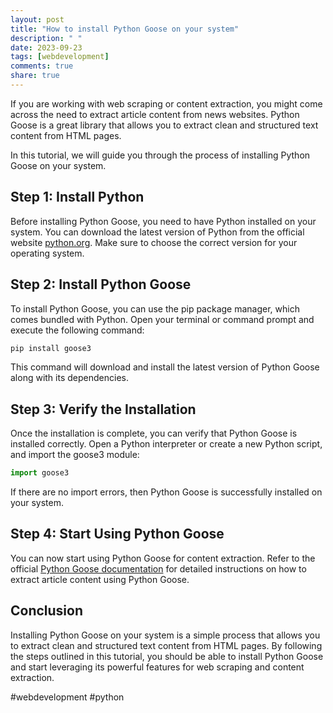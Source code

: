 ```yaml
---
layout: post
title: "How to install Python Goose on your system"
description: " "
date: 2023-09-23
tags: [webdevelopment]
comments: true
share: true
---
```


If you are working with web scraping or content extraction, you might come across the need to extract article content from news websites. Python Goose is a great library that allows you to extract clean and structured text content from HTML pages.

In this tutorial, we will guide you through the process of installing Python Goose on your system.

## Step 1: Install Python

Before installing Python Goose, you need to have Python installed on your system. You can download the latest version of Python from the official website [python.org](https://www.python.org/downloads/). Make sure to choose the correct version for your operating system.

## Step 2: Install Python Goose

To install Python Goose, you can use the pip package manager, which comes bundled with Python. Open your terminal or command prompt and execute the following command:

```python
pip install goose3
```

This command will download and install the latest version of Python Goose along with its dependencies.

## Step 3: Verify the Installation

Once the installation is complete, you can verify that Python Goose is installed correctly. Open a Python interpreter or create a new Python script, and import the goose3 module:

```python
import goose3
```

If there are no import errors, then Python Goose is successfully installed on your system.

## Step 4: Start Using Python Goose

You can now start using Python Goose for content extraction. Refer to the official [Python Goose documentation](https://goose3.readthedocs.io/) for detailed instructions on how to extract article content using Python Goose.

## Conclusion

Installing Python Goose on your system is a simple process that allows you to extract clean and structured text content from HTML pages. By following the steps outlined in this tutorial, you should be able to install Python Goose and start leveraging its powerful features for web scraping and content extraction.

#webdevelopment #python